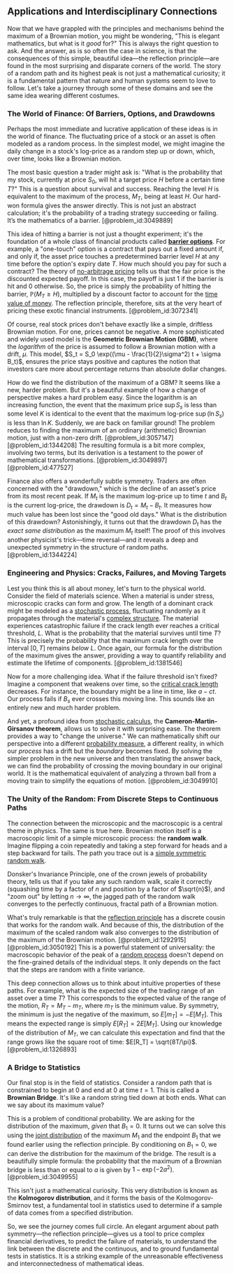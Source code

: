 ## Applications and Interdisciplinary Connections

Now that we have grappled with the principles and mechanisms behind the maximum of a Brownian motion, you might be wondering, "This is elegant mathematics, but what is it *good* for?" This is always the right question to ask. And the answer, as is so often the case in science, is that the consequences of this simple, beautiful idea—the reflection principle—are found in the most surprising and disparate corners of the world. The story of a random path and its highest peak is not just a mathematical curiosity; it is a fundamental pattern that nature and human systems seem to love to follow. Let's take a journey through some of these domains and see the same idea wearing different costumes.

### The World of Finance: Of Barriers, Options, and Drawdowns

Perhaps the most immediate and lucrative application of these ideas is in the world of finance. The fluctuating price of a stock or an asset is often modeled as a random process. In the simplest model, we might imagine the daily change in a stock's log-price as a random step up or down, which, over time, looks like a Brownian motion.

The most basic question a trader might ask is: "What is the probability that my stock, currently at price $S_0$, will hit a target price $H$ before a certain time $T$?" This is a question about survival and success. Reaching the level $H$ is equivalent to the maximum of the process, $M_T$, being at least $H$. Our hard-won formula gives the answer directly. This is not just an abstract calculation; it's the probability of a trading strategy succeeding or failing. It’s the mathematics of a barrier. [@problem_id:3049889]

This idea of hitting a barrier is not just a thought experiment; it's the foundation of a whole class of financial products called **[barrier options](@article_id:264465)**. For example, a "one-touch" option is a contract that pays out a fixed amount if, and only if, the asset price touches a predetermined barrier level $H$ at any time before the option's expiry date $T$. How much should you pay for such a contract? The theory of [no-arbitrage pricing](@article_id:146387) tells us that the fair price is the discounted expected payoff. In this case, the payoff is just $1$ if the barrier is hit and $0$ otherwise. So, the price is simply the probability of hitting the barrier, $\mathbb{P}(M_T \ge H)$, multiplied by a discount factor to account for the [time value of money](@article_id:142291). The reflection principle, therefore, sits at the very heart of pricing these exotic financial instruments. [@problem_id:3072341]

Of course, real stock prices don't behave exactly like a simple, driftless Brownian motion. For one, prices cannot be negative. A more sophisticated and widely used model is the **Geometric Brownian Motion (GBM)**, where the *logarithm* of the price is assumed to follow a Brownian motion with a drift, $\mu$. This model, $S_t = S_0 \exp((\mu - \frac{1}{2}\sigma^2) t + \sigma B_t)$, ensures the price stays positive and captures the notion that investors care more about percentage returns than absolute dollar changes.

How do we find the distribution of the maximum of a GBM? It seems like a new, harder problem. But it's a beautiful example of how a change of perspective makes a hard problem easy. Since the logarithm is an increasing function, the event that the maximum price $\sup S_s$ is less than some level $K$ is identical to the event that the maximum log-price $\sup(\ln S_s)$ is less than $\ln K$. Suddenly, we are back on familiar ground! The problem reduces to finding the maximum of an ordinary (arithmetic) Brownian motion, just with a non-zero drift. [@problem_id:3057147] [@problem_id:1344208] The resulting formula is a bit more complex, involving two terms, but its derivation is a testament to the power of mathematical transformations. [@problem_id:3049897] [@problem_id:477527]

Finance also offers a wonderfully subtle symmetry. Traders are often concerned with the "drawdown," which is the decline of an asset's price from its most recent peak. If $M_t$ is the maximum log-price up to time $t$ and $B_t$ is the current log-price, the drawdown is $D_t = M_t - B_t$. It measures how much value has been lost since the "good old days." What is the distribution of this drawdown? Astonishingly, it turns out that the drawdown $D_t$ has the *exact same distribution* as the maximum $M_t$ itself! The proof of this involves another physicist's trick—time reversal—and it reveals a deep and unexpected symmetry in the structure of random paths. [@problem_id:1344224]

### Engineering and Physics: Cracks, Failures, and Moving Targets

Lest you think this is all about money, let's turn to the physical world. Consider the field of materials science. When a material is under stress, microscopic cracks can form and grow. The length of a dominant crack might be modeled as a [stochastic process](@article_id:159008), fluctuating randomly as it propagates through the material's [complex structure](@article_id:268634). The material experiences catastrophic failure if the crack length ever reaches a critical threshold, $L$. What is the probability that the material survives until time $T$? This is precisely the probability that the maximum crack length over the interval $[0, T]$ remains *below* $L$. Once again, our formula for the distribution of the maximum gives the answer, providing a way to quantify reliability and estimate the lifetime of components. [@problem_id:1381546]

Now for a more challenging idea. What if the failure threshold isn't fixed? Imagine a component that weakens over time, so the [critical crack length](@article_id:160415) decreases. For instance, the boundary might be a line in time, like $a - ct$. Our process fails if $B_s$ ever crosses this moving line. This sounds like an entirely new and much harder problem.

And yet, a profound idea from [stochastic calculus](@article_id:143370), the **Cameron-Martin-Girsanov theorem**, allows us to solve it with surprising ease. The theorem provides a way to "change the universe." We can mathematically shift our perspective into a different [probability measure](@article_id:190928), a different reality, in which our *process* has a drift but the *boundary* becomes fixed. By solving the simpler problem in the new universe and then translating the answer back, we can find the probability of crossing the moving boundary in our original world. It is the mathematical equivalent of analyzing a thrown ball from a moving train to simplify the equations of motion. [@problem_id:3049910]

### The Unity of the Random: From Discrete Steps to Continuous Paths

The connection between the microscopic and the macroscopic is a central theme in physics. The same is true here. Brownian motion itself is a macroscopic limit of a simple microscopic process: the **random walk**. Imagine flipping a coin repeatedly and taking a step forward for heads and a step backward for tails. The path you trace out is a [simple symmetric random walk](@article_id:276255).

Donsker's Invariance Principle, one of the crown jewels of probability theory, tells us that if you take any such random walk, scale it correctly (squashing time by a factor of $n$ and position by a factor of $\sqrt{n}$), and "zoom out" by letting $n \to \infty$, the jagged path of the random walk converges to the perfectly continuous, fractal path of a Brownian motion.

What's truly remarkable is that the [reflection principle](@article_id:148010) has a discrete cousin that works for the random walk. And because of this, the distribution of the maximum of the scaled random walk also converges to the distribution of the maximum of the Brownian motion. [@problem_id:1292915] [@problem_id:3050192] This is a powerful statement of universality: the macroscopic behavior of the peak of a [random process](@article_id:269111) doesn't depend on the fine-grained details of the individual steps. It only depends on the fact that the steps are random with a finite variance.

This deep connection allows us to think about intuitive properties of these paths. For example, what is the expected size of the trading range of an asset over a time $T$? This corresponds to the expected value of the range of the motion, $R_T = M_T - m_T$, where $m_T$ is the minimum value. By symmetry, the minimum is just the negative of the maximum, so $E[m_T] = -E[M_T]$. This means the expected range is simply $E[R_T] = 2E[M_T]$. Using our knowledge of the distribution of $M_T$, we can calculate this expectation and find that the range grows like the square root of time: $E[R_T] = \sqrt{8T/\pi}$. [@problem_id:1326893]

### A Bridge to Statistics

Our final stop is in the field of statistics. Consider a random path that is constrained to begin at $0$ and end at $0$ at time $t=1$. This is called a **Brownian Bridge**. It's like a random string tied down at both ends. What can we say about its maximum value?

This is a problem of conditional probability. We are asking for the distribution of the maximum, *given* that $B_1=0$. It turns out we can solve this using the [joint distribution](@article_id:203896) of the maximum $M_1$ and the endpoint $B_1$ that we found earlier using the reflection principle. By conditioning on $B_1=0$, we can derive the distribution for the maximum of the bridge. The result is a beautifully simple formula: the probability that the maximum of a Brownian bridge is less than or equal to $a$ is given by $1 - \exp(-2a^2)$. [@problem_id:3049955]

This isn't just a mathematical curiosity. This very distribution is known as the **Kolmogorov distribution**, and it forms the basis of the Kolmogorov-Smirnov test, a fundamental tool in statistics used to determine if a sample of data comes from a specified distribution.

So, we see the journey comes full circle. An elegant argument about path symmetry—the reflection principle—gives us a tool to price complex financial derivatives, to predict the failure of materials, to understand the link between the discrete and the continuous, and to ground fundamental tests in statistics. It is a striking example of the unreasonable effectiveness and interconnectedness of mathematical ideas.